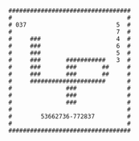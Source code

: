 	##################################
	#                                #
	# 037                         5  #
	#                             7  #
	#     ###                     4  #
	#     ###                     6  #
	#     ###                     5  #
	#     ###       ###########   3  #
	#     ###       ###       ##     #
	#     ###       ###       ##     #
	#     #####################      #
	#               ###              #
	#               ###              #
	#               ###              #
	#                                #
	#        53662736-772837         #
	#                                #
	##################################
